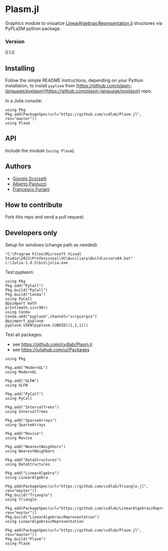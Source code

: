 # Plasm.jl

Graphics module to visualize [LinearAlgebraicRepresentation.jl](https://github.com/cvdlab/LinearAlgebraicRepresentation.jl) structures via PyPLaSM python package.

### Version
0.1.0

## Installing

Follow the simple README instructions, depending on your Python installation, to install `pyplasm` from [https://github.com/plasm-language/pyplasm](https://github.com/plasm-language/pyplasm) repo.

In a Julia console:

```
using Pkg
Pkg.add(PackageSpec(url="https://github.com/cvdlab/Plasm.jl", rev="master")) 
using Plasm
```

## API

Include the module (`using Plasm`).

## Authors
* [Giorgio Scorzelli](https://github.com/plasm-language/pyplasm)
* [Alberto Paoluzzi](https://github.com/apaoluzzi)
* [Francesco Furiani](https://github.com/furio)

## How to contribute

Fork this repo and send a pull request.


## Developers only


Setup for windows (change path as needed):

```
"C:\Program Files\Microsoft Visual Studio\2022\Professional\VC\Auxiliary\Build\vcvars64.bat"
c:\Julia-1.8.5\bin\julia.exe
```

Test pyplasm:

```
using Pkg
Pkg.add("PyCall")
Pkg.build("PyCall")
Pkg.build("Conda")
using PyCall 
@pyimport math     
print(math.sin(90))
using Conda
Conda.add("pyplasm",channel="scrgiorgio") 
@pyimport pyplasm  
pyplasm.VIEW(pyplasm.CUBOID([1,1,1]))
```


Test all packages:
- see https://github.com/cvdlab/Plasm.jl
- see https://juliahub.com/ui/Packages

```
using Pkg

Pkg.add("ModernGL")
using ModernGL

Pkg.add("GLFW")
using GLFW

Pkg.add("PyCall")
using PyCall

Pkg.add("IntervalTrees")
using IntervalTrees

Pkg.add("SparseArrays")
using SparseArrays

Pkg.add("Revise")
using Revise

Pkg.add("NearestNeighbors")
using NearestNeighbors

Pkg.add("DataStructures")
using DataStructures

Pkg.add("LinearAlgebra")
using LinearAlgebra

Pkg.add(PackageSpec(url="https://github.com/cvdlab/Triangle.jl", rev="master")) 
Pkg.build("Triangle")
using Triangle

Pkg.add(PackageSpec(url="https://github.com/cvdlab/LinearAlgebraicRepresentation.jl", rev="master")) 
Pkg.build("LinearAlgebraicRepresentation")
using LinearAlgebraicRepresentation

Pkg.add(PackageSpec(url="https://github.com/cvdlab/Plasm.jl", rev="master")) 
Pkg.build("Plasm")
using Plasm

```

